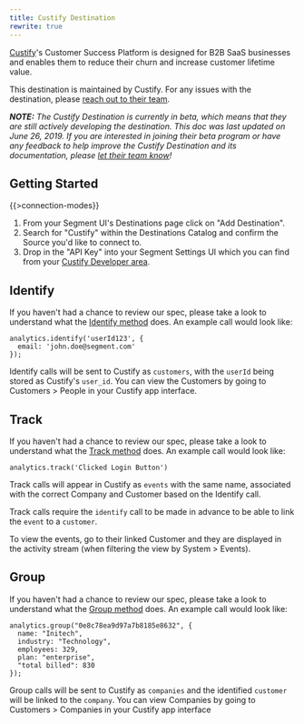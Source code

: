```yaml
---
title: Custify Destination
rewrite: true
---
```


[Custify](https://www.custify.com/?utm_source=segmentio&utm_medium=docs&utm_campaign=partners)'s Customer Success Platform is designed for B2B SaaS businesses and enables them to reduce their churn and increase customer lifetime value.

This destination is maintained by Custify. For any issues with the destination, please [reach out to their team](mailto:contact@custify.com).

_**NOTE:** The Custify Destination is currently in beta, which means that they are still actively developing the destination. This doc was last updated on June 26, 2019. If you are interested in joining their beta program or have any feedback to help improve the Custify Destination and its documentation, please [let  their team know](mailto:contact@custify.com)!_


## Getting Started

{{>connection-modes}}

1. From your Segment UI's Destinations page click on "Add Destination".
2. Search for "Custify" within the Destinations Catalog and confirm the Source you'd like to connect to.
3. Drop in the "API Key" into your Segment Settings UI which you can find from your [Custify Developer area](https://app.custify.com/settings/developer/api-key).

## Identify

If you haven't had a chance to review our spec, please take a look to understand what the [Identify method](https://segment.com/docs/spec/identify/) does. An example call would look like:

```
analytics.identify('userId123', {
  email: 'john.doe@segment.com'
});
```

Identify calls will be sent to Custify as `customers`, with the `userId` being stored as Custify's `user_id`. You can view the Customers by going to Customers > People in your Custify app interface.


## Track

If you haven't had a chance to review our spec, please take a look to understand what the [Track method](https://segment.com/docs/spec/track/) does. An example call would look like:

```
analytics.track('Clicked Login Button')
```

Track calls will appear in Custify as `events` with the same name, associated with the correct Company and Customer based on the Identify call.

Track calls require the `identify` call to be made in advance to be able to link the `event` to a `customer`.

To view the events, go to their linked Customer and they are displayed in the activity stream (when filtering the view by System > Events).

## Group

If you haven't had a chance to review our spec, please take a look to understand what the [Group method](https://segment.com/docs/spec/group/) does. An example call would look like:

```
analytics.group("0e8c78ea9d97a7b8185e8632", {
  name: "Initech",
  industry: "Technology",
  employees: 329,
  plan: "enterprise",
  "total billed": 830
});
```

Group calls will be sent to Custify as `companies` and the identified `customer` will be linked to the `company`. You can view Companies by going to Customers > Companies in your Custify app interface
